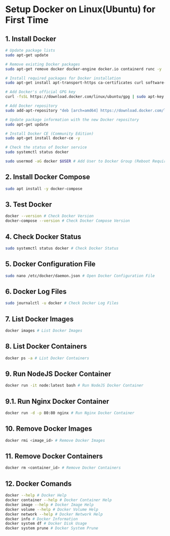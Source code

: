 # Setup Docker on Linux(Ubuntu) for First Time

## 1. Install Docker

```bash
# Update package lists
sudo apt-get update

# Remove existing Docker packages
sudo apt-get remove docker docker-engine docker.io containerd runc -y

# Install required packages for Docker installation
sudo apt-get install apt-transport-https ca-certificates curl software-properties-common -y

# Add Docker's official GPG key
curl -fsSL https://download.docker.com/linux/ubuntu/gpg | sudo apt-key add -

# Add Docker repository
sudo add-apt-repository "deb [arch=amd64] https://download.docker.com/linux/ubuntu focal stable"

# Update package information with the new Docker repository
sudo apt-get update

# Install Docker CE (Community Edition)
sudo apt-get install docker-ce -y

# Check the status of Docker service
sudo systemctl status docker

sudo usermod -aG docker $USER # Add User to Docker Group (Reboot Required)
```

## 2. Install Docker Compose

```bash
sudo apt install -y docker-compose
```

## 3. Test Docker

```bash
docker --version # Check Docker Version
docker-compose --version # Check Docker Compose Version
```

## 4. Check Docker Status

```bash
sudo systemctl status docker # Check Docker Status
```

## 5. Docker Configuration File

```bash
sudo nano /etc/docker/daemon.json # Open Docker Configuration File
```

## 6. Docker Log Files

```bash
sudo journalctl -u docker # Check Docker Log Files
```

## 7. List Docker Images

```bash
docker images # List Docker Images
```

## 8. List Docker Containers

```bash
docker ps -a # List Docker Containers
```

## 9. Run NodeJS Docker Container

```bash
docker run -it node:latest bash # Run NodeJS Docker Container
```

## 9.1. Run Nginx Docker Container

```bash
docker run -d -p 80:80 nginx # Run Nginx Docker Container
```

## 10. Remove Docker Images

```bash
docker rmi <image_id> # Remove Docker Images
```

## 11. Remove Docker Containers

```bash
docker rm <container_id> # Remove Docker Containers
```

## 12. Docker Comands

```bash
docker --help # Docker Help
docker container --help # Docker Container Help
docker image --help # Docker Image Help
docker volume --help # Docker Volume Help
docker network --help # Docker Network Help
docker info # Docker Information
docker system df # Docker Disk Usage
docker system prune # Docker System Prune
```
